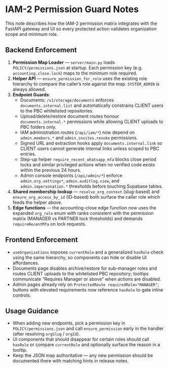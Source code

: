 # IAM-2 Permission Guard Notes

This note describes how the IAM-2 permission matrix integrates with the FastAPI gateway and UI so every protected action validates organization scope and minimum role.

## Backend Enforcement

1. **Permission Map Loader** — `server/main.py` loads `POLICY/permissions.json` at startup. Each permission key (e.g. `accounting.close.lock`) maps to the minimum role required.
2. **Helper API** — `ensure_permission_for_role` uses the existing role hierarchy to compare the caller’s role against the map. `SYSTEM_ADMIN` is always allowed.
3. **Endpoint Guards**:
   - Documents: `/v1/storage/documents` enforces `documents.internal.list` and automatically constrains CLIENT users to the PBC whitelisted repositories.
   - Upload/delete/restore document routes honour `documents.internal.*` permissions while allowing CLIENT uploads to PBC folders only.
    - IAM administration routes (`/api/iam/*`) now depend on `admin.members.*` and `admin.invites.revoke` permissions.
    - Signed URL and extraction hooks apply `documents.internal.link` so CLIENT users cannot generate internal links unless scoped to PBC entries.
    - Step-up helper `require_recent_whatsapp_mfa` blocks close period locks and similar privileged actions when no verified code exists within the previous 24 hours.
    - Admin console endpoints (`/api/admin/*`) enforce `admin.org.settings*`, `admin.auditlog.view`, and `admin.impersonation.*` thresholds before touching Supabase tables.
4. **Shared membership lookup** — `resolve_org_context` (slug-based) and `ensure_org_access_by_id` (ID-based) both surface the caller role which feeds the helper above.
5. **Edge functions** — the accounting-close edge function now uses the expanded `org_role` enum with ranks consistent with the permission matrix (MANAGER vs PARTNER lock thresholds) and demands `requireRecentMfa` on lock requests.

## Frontend Enforcement

- `useOrganizations` exposes `currentRole` and a generalized `hasRole` check using the same hierarchy, so components can hide or disable UI affordances.
- Documents page disables archive/restore for sub-manager roles and routes CLIENT uploads to the whitelisted PBC repository; tooltips communicate “Requires Manager or above” when actions are disabled.
- Admin pages already rely on `ProtectedRoute requiredRole="MANAGER"`; buttons with elevated requirements now reference `hasRole` to gate inline controls.

## Usage Guidance

- When adding new endpoints, pick a permission key in `POLICY/permissions.json` and call `ensure_permission` early in the handler (after resolving `orgSlug` / `orgId`).
- UI components that should disappear for certain roles should call `hasRole` or compare `currentRole` and optionally surface the reason in a tooltip.
- Keep the JSON map authoritative — any new permission should be documented there with matching hints in release notes.
